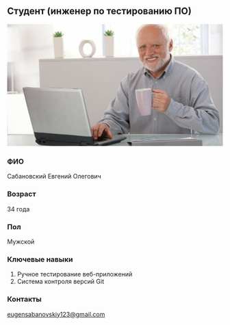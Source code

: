 ## Студент (инженер по тестированию ПО)

![alt text](https://github.com/eugensabanovskiy/git-portfolio/blob/main/%D0%A4%D0%BE%D1%82%D0%BE.jpg)

### ФИО
Сабановский Евгений Олегович

### Возраст
34 года

### Пол
Мужской

### Ключевые навыки
1. Ручное тестирование веб-приложений
2. Система контроля версий Git

### Контакты
eugensabanovskiy123@gmail.com